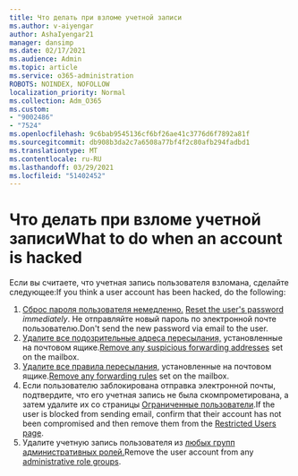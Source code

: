 ```yaml
---
title: Что делать при взломе учетной записи
ms.author: v-aiyengar
author: AshaIyengar21
manager: dansimp
ms.date: 02/17/2021
ms.audience: Admin
ms.topic: article
ms.service: o365-administration
ROBOTS: NOINDEX, NOFOLLOW
localization_priority: Normal
ms.collection: Adm_O365
ms.custom:
- "9002486"
- "7524"
ms.openlocfilehash: 9c6bab9545136cf6bf26ae41c3776d6f7892a81f
ms.sourcegitcommit: db908b3da2c7a6508a77bf4f2c80afb294fadbd1
ms.translationtype: MT
ms.contentlocale: ru-RU
ms.lasthandoff: 03/29/2021
ms.locfileid: "51402452"
---
```

# <a name="what-to-do-when-an-account-is-hacked"></a><span data-ttu-id="abf82-102">Что делать при взломе учетной записи</span><span class="sxs-lookup"><span data-stu-id="abf82-102">What to do when an account is hacked</span></span>

<span data-ttu-id="abf82-103">Если вы считаете, что учетная запись пользователя взломана, сделайте следующее:</span><span class="sxs-lookup"><span data-stu-id="abf82-103">If you think a user account has been hacked, do the following:</span></span>

1. <span data-ttu-id="abf82-104">[Сброс пароля пользователя немедленно.](https://go.microsoft.com/fwlink/?linkid=2103704) </span><span class="sxs-lookup"><span data-stu-id="abf82-104">[Reset the user's password](https://go.microsoft.com/fwlink/?linkid=2103704) *immediately*.</span></span> <span data-ttu-id="abf82-105">Не отправляйте новый пароль по электронной почте пользователю.</span><span class="sxs-lookup"><span data-stu-id="abf82-105">Don't send the new password via email to the user.</span></span>
1. <span data-ttu-id="abf82-106">[Удалите все подозрительные адреса пересылания,](https://go.microsoft.com/fwlink/?linkid=2103705) установленные на почтовом ящике.</span><span class="sxs-lookup"><span data-stu-id="abf82-106">[Remove any suspicious forwarding addresses](https://go.microsoft.com/fwlink/?linkid=2103705) set on the mailbox.</span></span>
1. <span data-ttu-id="abf82-107">[Удалите все правила пересылания,](https://go.microsoft.com/fwlink/?linkid=2103706) установленные на почтовом ящике.</span><span class="sxs-lookup"><span data-stu-id="abf82-107">[Remove any forwarding rules](https://go.microsoft.com/fwlink/?linkid=2103706) set on the mailbox.</span></span>
1. <span data-ttu-id="abf82-108">Если пользователю заблокирована отправка электронной почты, подтвердите, что его учетная запись не была скомпрометирована, а затем удалите их со страницы [Ограниченные пользователи](https://go.microsoft.com/fwlink/?linkid=2103706).</span><span class="sxs-lookup"><span data-stu-id="abf82-108">If the user is blocked from sending email, confirm that their account has not been compromised and then remove them from the [Restricted Users page](https://go.microsoft.com/fwlink/?linkid=2103706).</span></span>
1. <span data-ttu-id="abf82-109">Удалите учетную запись пользователя из [любых групп административных ролей.](https://go.microsoft.com/fwlink/?linkid=2092294)</span><span class="sxs-lookup"><span data-stu-id="abf82-109">Remove the user account from any [administrative role groups](https://go.microsoft.com/fwlink/?linkid=2092294).</span></span>